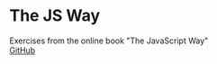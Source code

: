 
# The JS Way 

Exercises from the online book "The JavaScript Way"<br>
<a href="https://github.com/thejsway/thejsway" target="_blank" >GitHub</a>


